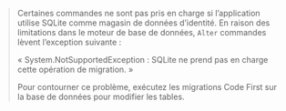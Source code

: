 > Certaines commandes ne sont pas pris en charge si l’application utilise SQLite comme magasin de données d’identité. En raison des limitations dans le moteur de base de données, `Alter` commandes lèvent l’exception suivante :
>
> « System.NotSupportedException : SQLite ne prend pas en charge cette opération de migration. » 
>
> Pour contourner ce problème, exécutez les migrations Code First sur la base de données pour modifier les tables.

